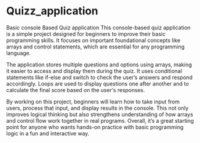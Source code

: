 # Quizz_application
Basic console Based Quiz application 
This console-based quiz application is a simple project designed for beginners to improve their basic programming skills. It focuses on important foundational concepts like arrays and control statements, which are essential for any programming language.

The application stores multiple questions and options using arrays, making it easier to access and display them during the quiz. It uses conditional statements like if-else and switch to check the user’s answers and respond accordingly. Loops are used to display questions one after another and to calculate the final score based on the user's responses.

By working on this project, beginners will learn how to take input from users, process that input, and display results in the console. This not only improves logical thinking but also strengthens understanding of how arrays and control flow work together in real programs. Overall, it’s a great starting point for anyone who wants hands-on practice with basic programming logic in a fun and interactive way.